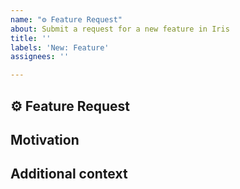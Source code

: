 ```yaml
---
name: "⚙ Feature Request"
about: Submit a request for a new feature in Iris
title: ''
labels: 'New: Feature'
assignees: ''

---
```


## ⚙ Feature Request
<!-- Provide a clear and concise description of the feature proposal -->

## Motivation
<!-- Is your feature request related to an existing issue? -->
<!-- I'm always frustrated when ... -->

## Additional context
<!-- Provide any further information to help us understand -->

